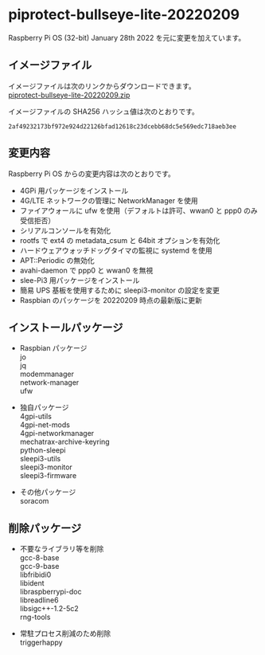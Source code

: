 # piprotect-bullseye-lite-20220209
Raspberry Pi OS (32-bit) January 28th 2022 を元に変更を加えています。

## イメージファイル
イメージファイルは次のリンクからダウンロードできます。  
[piprotect-bullseye-lite-20220209.zip](https://mechatrax.com/data/pi-protect/piprotect-bullseye-lite-20220209.zip)  

イメージファイルの SHA256 ハッシュ値は次のとおりです。
```
2af49232173bf972e924d22126bfad12618c23dcebb68dc5e569edc718aeb3ee
```

## 変更内容
Raspberry Pi OS からの変更内容は次のとおりです。
  * 4GPi 用パッケージをインストール
  * 4G/LTE ネットワークの管理に NetworkManager を使用
  * ファイアウォールに ufw を使用（デフォルトは許可、wwan0 と ppp0 のみ受信拒否）
  * シリアルコンソールを有効化
  * rootfs で ext4 の metadata_csum と 64bit オプションを有効化
  * ハードウェアウォッチドッグタイマの監視に systemd を使用
  * APT::Periodic の無効化
  * avahi-daemon で ppp0 と wwan0 を無視
  * slee-Pi3 用パッケージをインストール
  * 簡易 UPS 基板を使用するために sleepi3-monitor の設定を変更
  * Raspbian のパッケージを 20220209 時点の最新版に更新

## インストールパッケージ
  * Raspbian パッケージ  
    jo  
    jq  
    modemmanager  
    network-manager  
    ufw

  * 独自パッケージ  
    4gpi-utils  
    4gpi-net-mods  
    4gpi-networkmanager  
    mechatrax-archive-keyring  
    python-sleepi  
    sleepi3-utils  
    sleepi3-monitor  
    sleepi3-firmware

  * その他パッケージ  
    soracom

## 削除パッケージ  
  * 不要なライブラリ等を削除  
    gcc-8-base  
    gcc-9-base  
    libfribidi0  
    libident  
    libraspberrypi-doc  
    libreadline6  
    libsigc++-1.2-5c2  
    rng-tools
  
  * 常駐プロセス削減のため削除  
    triggerhappy

